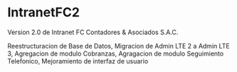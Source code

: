 # IntranetFC2

Version 2.0 de Intranet FC Contadores & Asociados S.A.C.

Reestructuracion de Base de Datos, Migracion de Admin LTE 2 a Admin LTE 3, Agregacion de modulo Cobranzas, Agragacion de modulo Seguimiento Telefonico, Mejoramiento de interfaz de usuario 
